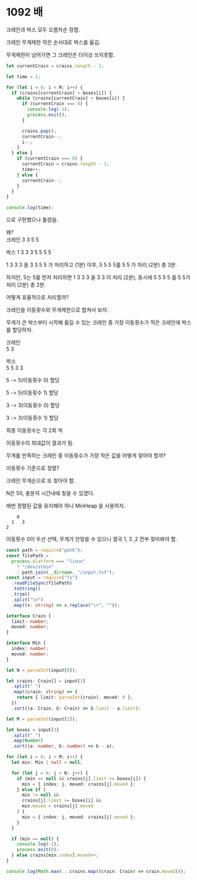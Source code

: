 # 1092 배

크레인과 박스 모두 오름차순 정렬.

크레인 무게제한 작은 순서대로 박스를 옮김.

무게제한이 넘어가면 그 크레인은 더이상 쓰지못함.

```typescript
let currentCrain = crains.length - 1;

let time = 1;

for (let i = 0; i < M; i++) {
  if (crains[currentCrain] < boxes[i]) {
    while (crains[currentCrain] < boxes[i]) {
      if (currentCrain === 0) {
        console.log(-1);
        process.exit();
      }

      crains.pop();
      currentCrain--;
      i--;
    }
  } else {
    if (currentCrain === 0) {
      currentCrain = crains.length - 1;
      time++;
    } else {
      currentCrain--;
    }
  }
}

console.log(time);
```

으로 구현했으나 틀렸음.

왜?  
크레인
3 3 5 5

박스
1 3 3 3 5 5 5 5

1 3 3 3 을 3 3 5 5 가 처리하고 (1분) 이후, 5 5 5 5를 5 5 가 처리 (2분) 총 3분.

하지만, 5는 5를 먼저 처리하면 1 3 3 3 을 3 3 이 처리 (2분), 동시에 5 5 5 5 를 5 5가 처리 (2분) 총 2분.

어떻게 효율적으로 처리할까?

크레인을 이동횟수와 무게제한으로 합쳐서 보자.

무게가 큰 박스부터 시작해 옮길 수 있는 크레인 중 가장 이동횟수가 적은 크레인에 박스를 할당하자.

크레인  
5 3

박스  
5 5 3 3

5 -> 5(이동횟수 0) 할당

5 -> 5(이동횟수 1) 할당

3 -> 3(이동횟수 0) 할당

3 -> 3(이동횟수 1) 할당

최종 이동횟수는 각 2회 씩

이동횟수의 최대값이 결과가 됨.

무게를 만족하는 크레인 중 이동횟수가 가장 작은 값을 어떻게 찾아야 할까?

이동횟수 기준으로 정렬?

크레인 무게순으로 또 찾아야 함.

N은 50, 충분히 시간내에 찾을 수 있겠다.

매번 정렬된 값을 유지해야 하니 MinHeap 을 사용하자.

```
    0
  1   3
2
```

이동횟수 0이 우선 선택, 무게가 안맞을 수 있으니 결국 1, 3 ,2 전부 찾아봐야 함.

```typescript
const path = require("path");
const filePath =
  process.platform === "linux"
    ? "/dev/stdin"
    : path.join(__dirname, "/input.txt");
const input = require("fs")
  .readFileSync(filePath)
  .toString()
  .trim()
  .split("\n")
  .map((s: string) => s.replace("\r", ""));

interface Crain {
  limit: number;
  moved: number;
}

interface Min {
  index: number;
  moved: number;
}

let N = parseInt(input[0]);

let crains: Crain[] = input[1]
  .split(" ")
  .map((crain: string) => {
    return { limit: parseInt(crain), moved: 0 };
  })
  .sort((a: Crain, b: Crain) => b.limit - a.limit);

let M = parseInt(input[2]);

let boxes = input[3]
  .split(" ")
  .map(Number)
  .sort((a: number, b: number) => b - a);

for (let i = 0; i < M; i++) {
  let min: Min | null = null;

  for (let j = 0; j < N; j++) {
    if (min == null && crains[j].limit >= boxes[i]) {
      min = { index: j, moved: crains[j].moved };
    } else if (
      min != null &&
      crains[j].limit >= boxes[i] &&
      min.moved > crains[j].moved
    ) {
      min = { index: j, moved: crains[j].moved };
    }
  }

  if (min == null) {
    console.log(-1);
    process.exit(0);
  } else crains[min.index].moved++;
}

console.log(Math.max(...crains.map((crain: Crain) => crain.moved)));
```
